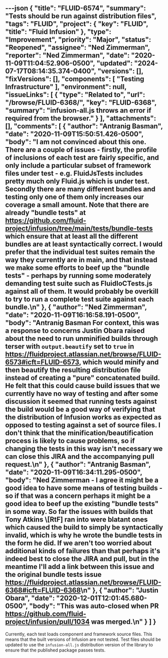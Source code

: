 ---json
{
  "title": "FLUID-6574",
  "summary": "Tests should be run against distribution files",
  "tags": "FLUID",
  "project": {
    "key": "FLUID",
    "title": "Fluid Infusion"
  },
  "type": "Improvement",
  "priority": "Major",
  "status": "Reopened",
  "assignee": "Ned Zimmerman",
  "reporter": "Ned Zimmerman",
  "date": "2020-11-09T11:04:52.906-0500",
  "updated": "2024-07-17T08:14:35.374-0400",
  "versions": [],
  "fixVersions": [],
  "components": [
    "Testing Infrastructure"
  ],
  "environment": null,
  "issueLinks": [
    {
      "type": "Related to",
      "url": "/browse/FLUID-6368/",
      "key": "FLUID-6368",
      "summary": "infusion-all.js throws an error if required from the browser."
    }
  ],
  "attachments": [],
  "comments": [
    {
      "author": "Antranig Basman",
      "date": "2020-11-09T15:50:51.426-0500",
      "body": "I am not convinced about this one. There are a couple of issues - firstly, the profile of inclusions of each test are fairly specific, and only include a particular subset of framework files under test - e.g. FluidJsTests includes pretty much only Fluid.js which is under test. Secondly there are many different bundles and testing only one of them only increases our coverage a small amount. Note that there are already \"bundle tests\" at <https://github.com/fluid-project/infusion/tree/main/tests/bundle-tests> which ensure that at least all the different bundles are at least syntactically correct. I would prefer that the individual test suites remain the way they currently are in main, and that instead we make some efforts to beef up the \"bundle tests\" - perhaps by running some moderately demanding test suite such as FluidIoCTests.js against all of them. It would probably be overkill to try to run a complete test suite against each bundle.\n"
    },
    {
      "author": "Ned Zimmerman",
      "date": "2020-11-09T16:16:58.191-0500",
      "body": "Antranig Basman For context, this was a response to concerns Justin Obara raised about the need to run unminified builds through terser with `output.beautify` set to `true` in <https://fluidproject.atlassian.net/browse/FLUID-6573#icft=FLUID-6573>, which would minify and then beautify the resulting distribution file instead of creating a \"pure\" concatenated build. He felt that this could cause build issues that we currently have no way of testing and after some discussion it seemed that running tests against the build would be a good way of verifying that the distribution of Infusion works as expected as opposed to testing against a set of source files. I don't think that the minification/beautification process is likely to cause problems, so if changing the tests in this way isn't necessary we can close this JIRA and the accompanying pull request.\n"
    },
    {
      "author": "Antranig Basman",
      "date": "2020-11-09T16:34:11.295-0500",
      "body": "Ned Zimmerman - I agree it might be a good idea to have some means of testing builds - so if that was a concern perhaps it might be a good idea to beef up the existing \"bundle tests\" in some way. So far the issues with builds that Tony Atkins \\[RtF] ran into were blatant ones which caused the build to simply be syntactically invalid, which is why he wrote the bundle tests in the form he did. If we aren't too worried about additional kinds of failures than that perhaps it's indeed best to close the JIRA and pull, but in the meantime I'll add a link between this issue and the original bundle tests issue <https://fluidproject.atlassian.net/browse/FLUID-6368#icft=FLUID-6368>\n"
    },
    {
      "author": "Justin Obara",
      "date": "2020-12-01T12:01:45.680-0500",
      "body": "This was auto-closed when PR <https://github.com/fluid-project/infusion/pull/1034> was merged.\n"
    }
  ]
}
---
Currently, each test loads component and framework source files. This means that the built versions of Infusion are not tested. Test files should be updated to use the `infusion-all.js` distribution version of the library to ensure that the published package passes tests.

        